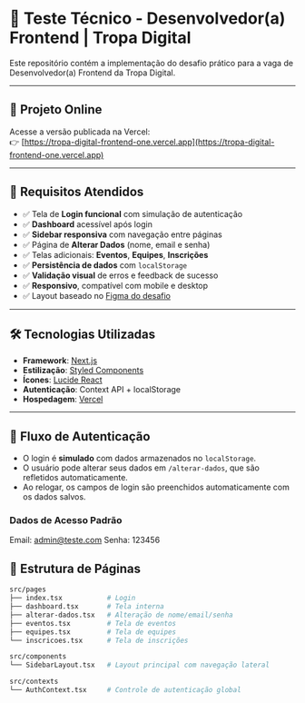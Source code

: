 # 🚀 Teste Técnico - Desenvolvedor(a) Frontend | Tropa Digital

Este repositório contém a implementação do desafio prático para a vaga de Desenvolvedor(a) Frontend da Tropa Digital.

---

## 🔗 Projeto Online

Acesse a versão publicada na Vercel:  
👉 [https://tropa-digital-frontend-one.vercel.app](https://tropa-digital-frontend-one.vercel.app)

---

## 🧪 Requisitos Atendidos

- ✅ Tela de **Login funcional** com simulação de autenticação
- ✅ **Dashboard** acessível após login
- ✅ **Sidebar responsiva** com navegação entre páginas
- ✅ Página de **Alterar Dados** (nome, email e senha)
- ✅ Telas adicionais: **Eventos**, **Equipes**, **Inscrições**
- ✅ **Persistência de dados** com `localStorage`
- ✅ **Validação visual** de erros e feedback de sucesso
- ✅ **Responsivo**, compatível com mobile e desktop
- ✅ Layout baseado no [Figma do desafio](https://www.figma.com/design/xzsmAYKHPRaqMTNBBolJQH/Teste-FRONTEND---Tropa-Digital?node-id=803-8066)

---

## 🛠 Tecnologias Utilizadas

- **Framework**: [Next.js](https://nextjs.org/)
- **Estilização**: [Styled Components](https://styled-components.com/)
- **Ícones**: [Lucide React](https://lucide.dev/)
- **Autenticação**: Context API + localStorage
- **Hospedagem**: [Vercel](https://vercel.com/)

---

## 🔐 Fluxo de Autenticação

- O login é **simulado** com dados armazenados no `localStorage`.
- O usuário pode alterar seus dados em `/alterar-dados`, que são refletidos automaticamente.
- Ao relogar, os campos de login são preenchidos automaticamente com os dados salvos.

### Dados de Acesso Padrão

Email: admin@teste.com
Senha: 123456


## 🧭 Estrutura de Páginas

```bash
src/pages
├── index.tsx           # Login
├── dashboard.tsx       # Tela interna
├── alterar-dados.tsx   # Alteração de nome/email/senha
├── eventos.tsx         # Tela de eventos
├── equipes.tsx         # Tela de equipes
└── inscricoes.tsx      # Tela de inscrições

src/components
└── SidebarLayout.tsx   # Layout principal com navegação lateral

src/contexts
└── AuthContext.tsx     # Controle de autenticação global
